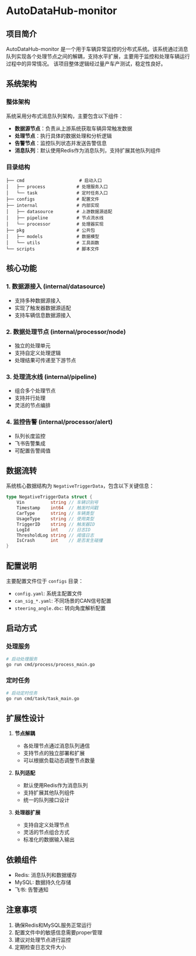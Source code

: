 # AutoDataHub-monitor

## 项目简介

AutoDataHub-monitor 是一个用于车辆异常监控的分布式系统。该系统通过消息队列实现各个处理节点之间的解耦，支持水平扩展，主要用于监控和处理车辆运行过程中的异常情况。
该项目整体逻辑经过量产车产测试，稳定性良好。

## 系统架构

### 整体架构

系统采用分布式消息队列架构，主要包含以下组件：

- **数据源节点**：负责从上游系统获取车辆异常触发数据
- **处理节点**：执行具体的数据处理和分析逻辑
- **告警节点**：监控队列状态并发送告警信息
- **消息队列**：默认使用Redis作为消息队列，支持扩展其他队列组件

### 目录结构

```
├── cmd                     # 启动入口
│   ├── process            # 处理服务入口
│   └── task               # 定时任务入口
├── configs                # 配置文件
├── internal               # 内部实现
│   ├── datasource         # 上游数据源适配
│   ├── pipeline           # 节点流水线
│   └── processor          # 处理器实现
├── pkg                    # 公共包
│   ├── models             # 数据模型
│   └── utils              # 工具函数
└── scripts                # 脚本文件
```

## 核心功能

### 1. 数据源接入 (internal/datasource)

- 支持多种数据源接入
- 实现了触发器数据源适配
- 支持车辆信息数据源接入

### 2. 数据处理节点 (internal/processor/node)

- 独立的处理单元
- 支持自定义处理逻辑
- 处理结果可传递至下游节点

### 3. 处理流水线 (internal/pipeline)

- 组合多个处理节点
- 支持并行处理
- 灵活的节点编排

### 4. 监控告警 (internal/processor/alert)

- 队列长度监控
- 飞书告警集成
- 可配置告警阈值

## 数据流转

系统核心数据结构为 `NegativeTriggerData`，包含以下关键信息：

```go
type NegativeTriggerData struct {
    Vin          string // 车辆识别号
    Timestamp    int64  // 触发时间戳
    CarType      string // 车辆类型
    UsageType    string // 使用类型
    TriggerID    string // 触发器ID
    LogId        int    // 日志ID
    ThresholdLog string // 阈值日志
    IsCrash      int    // 是否发生碰撞
}
```

## 配置说明

主要配置文件位于 `configs` 目录：

- `config.yaml`: 系统主配置文件
- `can_sig_*.yaml`: 不同场景的CAN信号配置
- `steering_angle.dbc`: 转向角度解析配置

## 启动方式

### 处理服务

```bash
# 启动处理服务
go run cmd/process/process_main.go
```

### 定时任务

```bash
# 启动定时任务
go run cmd/task/task_main.go
```

## 扩展性设计

1. **节点解耦**
   - 各处理节点通过消息队列通信
   - 支持节点的独立部署和扩展
   - 可以根据负载动态调整节点数量

2. **队列适配**
   - 默认使用Redis作为消息队列
   - 支持扩展其他队列组件
   - 统一的队列接口设计

3. **处理器扩展**
   - 支持自定义处理节点
   - 灵活的节点组合方式
   - 标准化的数据输入输出

## 依赖组件

- Redis: 消息队列和数据缓存
- MySQL: 数据持久化存储
- 飞书: 告警通知

## 注意事项

1. 确保Redis和MySQL服务正常运行
2. 配置文件中的敏感信息需要proper管理
3. 建议对处理节点进行监控
4. 定期检查日志文件大小
